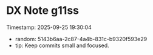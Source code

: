 ﻿# DX Note g11ss
Timestamp: 2025-09-25 19:30:04

- random: 5143b6aa-2c87-4a4b-831c-b9320f593e29
- tip: Keep commits small and focused.
